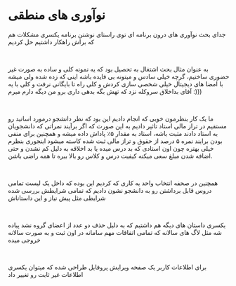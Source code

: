 # نوآوری های منطقی

جدای بحث نوآوری های درون برنامه ای توی راستای نوشتن برنامه یکسری مشکلات هم که براش راهکار داشتیم حل کردیم 

<br>

به عنوان مثال بحث اشتغال به تحصیل بود که یه نمونه کلی و ساده به صورت غیر حضوری ساختیم، گرچه خیلی سادس و میتونه بی فایده باشه اینی که زده شده ولی میشه با امضا های دیجیتال خیلی شخصی سازی کردش و کلی راه تا بایگانی نرفت و کلی با یه آقای بداخلاق سروکله نزد که تهش بگه بدهی داری برو من دیگه دارم میرم :)))

<br>

ما یک کار بنظرمون خوبی که انجام دادیم این بود که نظر دانشجو درمورد اساتید رو مستقیم در تراز مالی استاد تاثیر دادیم به این صورت که اگر برآیند نمراتی که دانشجویان به استاد دادند مثبت باشه، استاد به مقدار ۵٪ پاداش داده میشه و همچنین برای منفی بودن برایند نمره ۵ درصد از حقوق و تراز مالی ثبت شده کاسته میشود
اینجوری بنظرم خیلی بهتره چون اون استادی که بد درس میده یا بد اخلاقه به دلیل کم نشدن و حتی اضافه شدن مبلغ سعی میکنه کیفیت درس و کلاس رو بالا ببره تا همه راضی باشن.

<br>

همچنین در صحفه انتخاب واحد یه کاری که کردیم این بوده که داخل یک لیست تمامی دروس قابل برداشتن رو به دانشجو نشون دادیم که تمامی شرایطش بررسی شده
شرایطی مثل پیش نیاز و این داستاناش

<br>

یکسری داستان های دیگه هم داشتیم که به دلیل حذف دو عدد از اعضای گروه نشد پیاده شه مثل لاگ های سالانه که تمامی اتفاقات مهم سامانه در اون ثبت و به صورت سالانه خروجی میده

<br>

برای اطلاعات کاربر یک صفحه ویرایش پروفایل طراحی شده که میتوان یکسری اطلاعات غیر ثابت رو تغییر داد